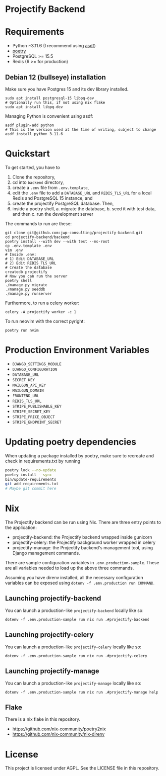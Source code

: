 # Projectify Backend

# Requirements

- Python ~3.11.6 (I recommend using [asdf](https://asdf-vm.com/))
- [poetry](https://python-poetry.org/docs/)
- PostgreSQL >= 15.5
- Redis (6 >= for production)

## Debian 12 (bullseye) installation

Make sure you have Postgres 15 and its dev library installed.

```
sudo apt install postgresql-15 libpq-dev
# Optionally run this, if not using nix flake
sudo apt install libpq-dev
```

Managing Python is convenient using asdf:

```
asdf plugin-add python
# This is the version used at the time of writing, subject to change
asdf install python 3.11.6
```

# Quickstart

To get started, you have to

1. Clone the repository,
2. cd into `backend` directory,
3. create a `.env` file from `.env.template`,
4. edit the `.env` file to add a `DATABASE_URL` and `REDIS_TLS_URL` for a local
   Redis and PostgreSQL 15 instance, and
5. create the projectify PostgreSQL database. Then,
6. inside a poetry shell,
  a. migrate the database,
  b. seed it with test data, and then
  c. run the development server

The commands to run are these:

```
git clone git@github.com:jwp-consulting/projectify-backend.git
cd projectify-backend/backend
poetry install --with dev --with test --no-root
cp .env.template .env
vim .env
# Inside .env:
# 1) Edit DATABASE_URL
# 2) Edit REDIS_TLS_URL
# Create the database
createdb projectify
# Now you can run the server
poetry shell
./manage.py migrate
./manage.py seeddb
./manage.py runserver
```

Furthermore, to run a celery worker:

`celery -A projectify worker -c 1`

To run neovim with the correct pyright:

```
poetry run nvim
```

# Production Environment Variables

- `DJANGO_SETTINGS_MODULE`
- `DJANGO_CONFIGURATION`
- `DATABASE_URL`
- `SECRET_KEY`
- `MAILGUN_API_KEY`
- `MAILGUN_DOMAIN`
- `FRONTEND_URL`
- `REDIS_TLS_URL`
- `STRIPE_PUBLISHABLE_KEY`
- `STRIPE_SECRET_KEY`
- `STRIPE_PRICE_OBJECT`
- `STRIPE_ENDPOINT_SECRET`

# Updating poetry dependencies

When updating a package installed by poetry, make sure to recreate and check in
requirements.txt by running

```bash
poetry lock --no-update
poetry install --sync
bin/update-requirements
git add requirements.txt
# Maybe git commit here
```

# Nix

The Projectify backend can be run using Nix. There are three entry points to
the application:

- projectify-backend: the Projectify backend wrapped inside gunicorn
- projectify-celery: the Projectify background worker wrapped in celery
- projectify-manage: the Projectify backend's management tool, using Django
management commands.

There are sample configuration variables in `.env.production-sample`. These are
all variables needed to load up the above three commands.

Assuming you have direnv installed, all the necessary configuration variables
can be exposed using `dotenv -f .env.production run COMMAND`.

## Launching projectify-backend

You can launch a production-like `projectify-backend` locally like so:

```
dotenv -f .env.production-sample run nix run .#projectify-backend
```

## Launching projectify-celery

You can launch a production-like `projectify-celery` locally like so:

```
dotenv -f .env.production-sample run nix run .#projectify-celery
```

## Launching projectify-manage

You can launch a production-like `projectify-manage` locally like so:

```
dotenv -f .env.production-sample run nix run .#projectify-manage help
```

## Flake

There is a nix flake in this repository.

- https://github.com/nix-community/poetry2nix
- https://github.com/nix-community/nix-direnv

# License

This project is licensed under AGPL. See the LICENSE file in this repository.
